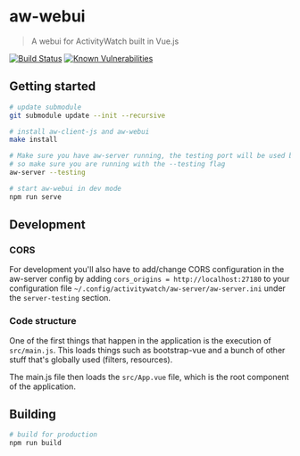 # aw-webui

> A webui for ActivityWatch built in Vue.js

[![Build Status](https://travis-ci.org/ActivityWatch/aw-webui.svg?branch=master)](https://travis-ci.org/ActivityWatch/aw-webui)
[![Known Vulnerabilities](https://snyk.io/test/github/ActivityWatch/aw-webui/badge.svg)](https://snyk.io/test/github/ActivityWatch/aw-webui)

## Getting started

```bash
# update submodule
git submodule update --init --recursive

# install aw-client-js and aw-webui
make install

# Make sure you have aw-server running, the testing port will be used by default
# so make sure you are running with the --testing flag
aw-server --testing

# start aw-webui in dev mode
npm run serve
```

## Development

### CORS

For development you'll also have to add/change CORS configuration in the
aw-server config by adding `cors_origins = http://localhost:27180` to your
configuration file `~/.config/activitywatch/aw-server/aw-server.ini` under the
`server-testing` section.

### Code structure

One of the first things that happen in the application is the execution of `src/main.js`. This loads things such as bootstrap-vue and a bunch of other stuff that's globally used (filters, resources).

The main.js file then loads the `src/App.vue` file, which is the root component of the application.

## Building

```bash
# build for production
npm run build
```
